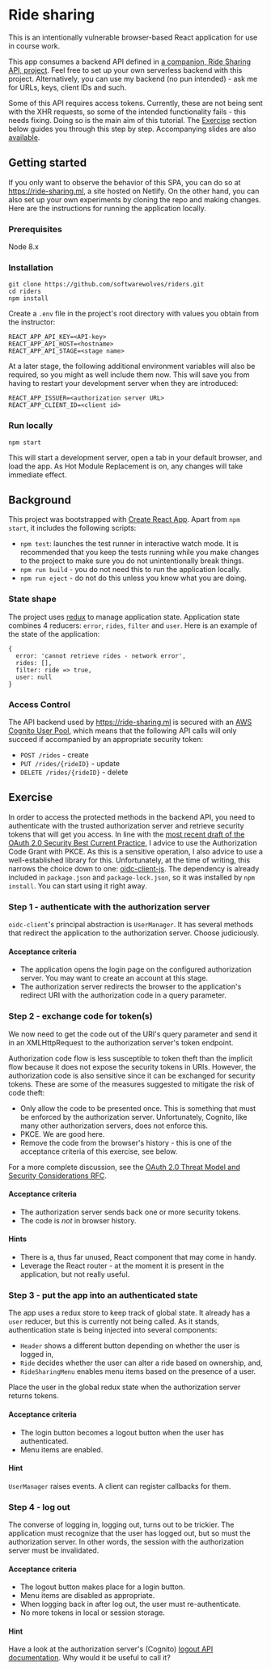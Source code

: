 # Ride sharing

This is an intentionally vulnerable browser-based React application for use in course work.

This app consumes a backend API defined in [a companion, Ride Sharing API, project](https://github.com/JohanPeeters/rides-api). Feel free to set up your own serverless backend with this project. Alternatively, you can use my backend (no pun intended) - ask me for URLs, keys, client IDs and such.

Some of this API requires access tokens. Currently, these are not being sent with the XHR requests, so some of the intended functionality fails - this needs fixing. Doing so is the main aim of this tutorial. The [Exercise](#Exercise) section below guides you through this step by step. Accompanying slides are also [available](https://docs.google.com/presentation/d/e/2PACX-1vT5km2T16hiKHG46G-sBz6G6xyH60vgJBUDK3QyhWqFMaccloSv_kFLE-wjG46iiiRYoTYh-UinvQhD/pub?start=false&loop=false&delayms=3000).

## Getting started

If you only want to observe the behavior of this SPA, you can do so at https://ride-sharing.ml, a site hosted on Netlify. On the other hand, you can also set up your own experiments by cloning the repo and making changes. Here are the instructions for running the application locally.

### Prerequisites

Node 8.x

### Installation

```
git clone https://github.com/softwarewolves/riders.git  
cd riders
npm install
```

Create a `.env` file in the project's root directory with values you obtain from the instructor:

```
REACT_APP_API_KEY=<API-key>
REACT_APP_API_HOST=<hostname>
REACT_APP_API_STAGE=<stage name>
```

At a later stage, the following additional environment variables will also be required, so you might as well include them now. This will save you from having to restart your development server when they are introduced:

```
REACT_APP_ISSUER=<authorization server URL>
REACT_APP_CLIENT_ID=<client id>
```

### Run locally

`npm start`

This will start a development server, open a tab in your default browser, and load the app. As Hot Module Replacement is on, any changes will take immediate effect.

## Background

This project was bootstrapped with [Create React App](https://github.com/facebook/create-react-app). Apart from `npm start`, it includes the following scripts:

* `npm test`: launches the test runner in interactive watch mode. It is recommended that you keep the tests running while you make changes to the project to make sure you do not unintentionally break things.
* `npm run build` - you do not need this to run the application locally.
* `npm run eject` - do not do this unless you know what you are doing.

### State shape

The project uses [redux](https://redux.js.org/) to manage application state. Application state combines 4 reducers: `error`, `rides`, `filter` and `user`.
Here is an example of the state of the application:

```
{
  error: 'cannot retrieve rides - network error',
  rides: [],
  filter: ride => true,
  user: null
}
```

### Access Control

The API backend used by https://ride-sharing.ml is secured with an [AWS Cognito User Pool](https://docs.aws.amazon.com/cognito), which means that the following API calls will only succeed if accompanied by an appropriate security token:
* `POST /rides` - create
* `PUT /rides/{rideID}` - update
* `DELETE /rides/{rideID}` - delete

## Exercise

In order to access the protected methods in the backend API, you need to authenticate with the trusted authorization server and retrieve security tokens that will get you access. In line with the [most recent draft of the OAuth 2.0 Security Best Current Practice](https://tools.ietf.org/html/draft-ietf-oauth-security-topics-12), I advice to use the Authorization Code Grant with PKCE. As this is a sensitive operation, I also advice to use a well-established library for this. Unfortunately, at the time of writing, this narrows the choice down to one: [oidc-client-js](https://github.com/IdentityModel/oidc-client-js). The dependency is already included in `package.json` and `package-lock.json`, so it was installed by `npm install`. You can start using it right away.

### Step 1 - authenticate with the authorization server

`oidc-client`'s principal abstraction is `UserManager`. It has several methods that redirect the application to the authorization server. Choose judiciously.

#### Acceptance criteria
* The application opens the login page on the configured authorization server. You may want to create an account at this stage.
* The authorization server redirects the browser to the application's redirect URI with the authorization code in a query parameter.

### Step 2 - exchange code for token(s)

We now need to get the code out of the URI's query parameter and send it in an XMLHttpRequest to the authorization server's token endpoint.

Authorization code flow is less susceptible to token theft than the implicit flow because it does not expose the security tokens in URIs. However, the authorization code is also sensitive since it can be exchanged for security tokens. These are some of the measures suggested to mitigate the risk of code theft:
* Only allow the code to be presented once. This is something that must be enforced by the authorization server. Unfortunately, Cognito, like many other authorization servers, does not enforce this.
* PKCE. We are good here.
* Remove the code from the browser's history - this is one of the acceptance criteria of this exercise, see below.

For a more complete discussion, see the [OAuth 2.0 Threat Model and Security Considerations RFC](https://tools.ietf.org/html/rfc6819).

#### Acceptance criteria
* The authorization server sends back one or more security tokens.
* The code is *not* in browser history.

#### Hints
* There is a, thus far unused, React component that may come in handy.
* Leverage the React router - at the moment it is present in the application, but not really useful.

### Step 3 - put the app into an authenticated state

The app uses a redux store to keep track of global state. It already has a `user` reducer, but this is currently not being called. As it stands, authentication state is being injected into several components:
* `Header` shows a different button depending on whether the user is logged in,
* `Ride` decides whether the user can alter a ride based on ownership, and,
* `RideSharingMenu` enables menu items based on the presence of a user.

Place the user in the global redux state when the authorization server returns tokens.

#### Acceptance criteria
* The login button becomes a logout button when the user has authenticated.
* Menu items are enabled.

#### Hint
`UserManager` raises events. A client can register callbacks for them.

### Step 4 - log out

The converse of logging in, logging out, turns out to be trickier. The application must recognize that the user has logged out, but so must the authorization server. In other words, the session with the authorization server must be invalidated.

#### Acceptance criteria
* The logout button makes place for a login button.
* Menu items are disabled as appropriate.
* When logging back in after log out, the user must re-authenticate.
* No more tokens in local or session storage.

#### Hint
Have a look at the authorization server's (Cognito) [logout API documentation](https://docs.aws.amazon.com/cognito/latest/developerguide/logout-endpoint.html). Why would it be useful to call it?
